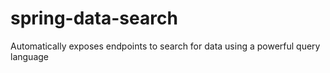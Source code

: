 # spring-data-search
Automatically exposes endpoints to search for data using a powerful query language
